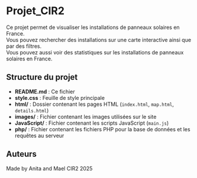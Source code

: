 <!DOCTYPE html>
<html lang="fr">
<head>
  <meta charset="UTF-8">
</head>
<body>
  <h1>Projet_CIR2</h1>
  <p>
    Ce projet permet de visualiser les installations de panneaux solaires en France.<br>
    Vous pouvez rechercher des installations sur une carte interactive ainsi que par des filtres.<br>
    Vous pouvez aussi voir des statistiques sur les installations de panneaux solaires en France.
  </p>
  <h2>Structure du projet</h2>
  <ul>
    <li><strong>README.md</strong> : Ce fichier</li>
    <li><strong>style.css</strong> : Feuille de style principale</li>
    <li><strong>html/</strong> : Dossier contenant les pages HTML (<code>index.html</code>, <code>map.html</code>, <code>details.html</code>)</li>
    <li><strong>images/</strong> : Fichier contenant les images utilisées sur le site</li>
    <li><strong>JavaScript/</strong> : Fichier contenant les scripts JavaScript (<code>main.js</code>)</li>
    <li><strong>php/</strong> : Fichier contenant les fichiers PHP pour la base de données et les requêtes au serveur</li>
  </ul>
  <h2>Auteurs</h2>
  <p>
    Made by Anita and Mael CIR2 2025
  </p>
</body>
</html>